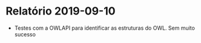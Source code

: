 # Relatório 2019-09-10

- Testes com a OWLAPI para identificar as estruturas do OWL. Sem muito sucesso
